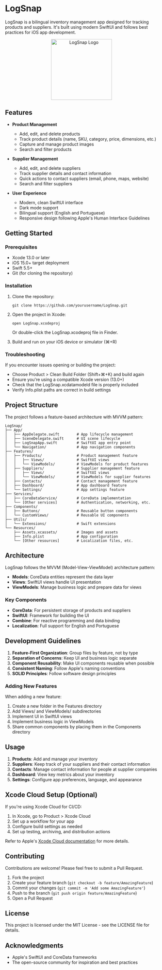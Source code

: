 # LogSnap

LogSnap is a bilingual inventory management app designed for tracking products and suppliers. It's built using modern SwiftUI and follows best practices for iOS app development.

<p align="center">
  <img src="LogSnap/Resources/Assets.xcassets/logo.imageset/logo.png" alt="LogSnap Logo" width="200">
</p>

## Features

- **Product Management**
  - Add, edit, and delete products
  - Track product details (name, SKU, category, price, dimensions, etc.)
  - Capture and manage product images
  - Search and filter products

- **Supplier Management**
  - Add, edit, and delete suppliers
  - Track supplier details and contact information
  - Quick actions to contact suppliers (email, phone, maps, website)
  - Search and filter suppliers

- **User Experience**
  - Modern, clean SwiftUI interface
  - Dark mode support
  - Bilingual support (English and Portuguese)
  - Responsive design following Apple's Human Interface Guidelines

## Getting Started

### Prerequisites

- Xcode 13.0 or later
- iOS 15.0+ target deployment
- Swift 5.5+
- Git (for cloning the repository)

### Installation

1. Clone the repository:
   ```
   git clone https://github.com/yourusername/LogSnap.git
   ```

2. Open the project in Xcode:
   ```
   open LogSnap.xcodeproj
   ```
   
   Or double-click the LogSnap.xcodeproj file in Finder.

3. Build and run on your iOS device or simulator (⌘+R)

### Troubleshooting

If you encounter issues opening or building the project:

- Choose Product > Clean Build Folder (Shift+⌘+K) and build again
- Ensure you're using a compatible Xcode version (13.0+)
- Check that the LogSnap.xcdatamodeld file is properly included
- Verify Info.plist paths are correct in build settings

## Project Structure

The project follows a feature-based architecture with MVVM pattern:

```
LogSnap/
├── App/
│   ├── AppDelegate.swift        # App lifecycle management
│   ├── SceneDelegate.swift      # UI scene lifecycle
│   ├── LogSnapApp.swift         # SwiftUI app entry point
│   └── Navigation/              # App navigation components
├── Features/
│   ├── Products/                # Product management feature
│   │   ├── Views/               # SwiftUI views
│   │   └── ViewModels/          # ViewModels for product features
│   ├── Suppliers/               # Supplier management feature
│   │   ├── Views/               # SwiftUI views
│   │   └── ViewModels/          # ViewModels for supplier features
│   ├── Contacts/                # Contact management feature
│   ├── Dashboard/               # App dashboard feature
│   └── Settings/                # App settings feature
├── Services/
│   ├── CoreDataService/         # CoreData implementation
│   └── [Other services]         # Authentication, networking, etc.
├── Components/
│   ├── Buttons/                 # Reusable button components
│   └── CustomViews/             # Reusable UI components
├── Utils/
│   └── Extensions/              # Swift extensions
└── Resources/
    ├── Assets.xcassets/         # Images and assets
    ├── Info.plist               # App configuration
    └── [Other resources]        # Localization files, etc.
```

## Architecture

LogSnap follows the MVVM (Model-View-ViewModel) architecture pattern:

- **Models**: CoreData entities represent the data layer
- **Views**: SwiftUI views handle UI presentation 
- **ViewModels**: Manage business logic and prepare data for views

### Key Components

- **CoreData**: For persistent storage of products and suppliers
- **SwiftUI**: Framework for building the UI
- **Combine**: For reactive programming and data binding
- **Localization**: Full support for English and Portuguese

## Development Guidelines

1. **Feature-First Organization**: Group files by feature, not by type
2. **Separation of Concerns**: Keep UI and business logic separate
3. **Component Reusability**: Make UI components reusable when possible
4. **Consistent Naming**: Follow Apple's naming conventions
5. **SOLID Principles**: Follow software design principles

### Adding New Features

When adding a new feature:

1. Create a new folder in the Features directory
2. Add Views/ and ViewModels/ subdirectories
3. Implement UI in SwiftUI views
4. Implement business logic in ViewModels
5. Share common components by placing them in the Components directory

## Usage

1. **Products**: Add and manage your inventory
2. **Suppliers**: Keep track of your suppliers and their contact information
3. **Contacts**: Manage contact information for people at supplier companies
4. **Dashboard**: View key metrics about your inventory
5. **Settings**: Configure app preferences, language, and appearance

## Xcode Cloud Setup (Optional)

If you're using Xcode Cloud for CI/CD:

1. In Xcode, go to Product > Xcode Cloud
2. Set up a workflow for your app
3. Configure build settings as needed
4. Set up testing, archiving, and distribution actions

Refer to Apple's [Xcode Cloud documentation](https://developer.apple.com/documentation/xcode/xcode-cloud) for more details.

## Contributing

Contributions are welcome! Please feel free to submit a Pull Request.

1. Fork the project
2. Create your feature branch (`git checkout -b feature/AmazingFeature`)
3. Commit your changes (`git commit -m 'Add some AmazingFeature'`)
4. Push to the branch (`git push origin feature/AmazingFeature`)
5. Open a Pull Request

## License

This project is licensed under the MIT License - see the LICENSE file for details.

## Acknowledgments

- Apple's SwiftUI and CoreData frameworks
- The open-source community for inspiration and best practices 